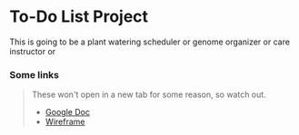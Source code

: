 # To-Do List Project

This is going to be a plant watering scheduler or genome organizer or care instructor or

### Some links
> These won't open in a new tab for some reason, so watch out.
> - [Google Doc](https://docs.google.com/document/d/1vzXJ_6rIe6oqCLWNJVjZ4ShuGtAAMHuZH7yrQowbnxc/edit)
> - [Wireframe](https://miro.com/app/board/o9J_lAJyRaA=/)
